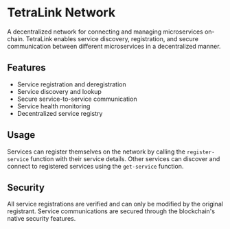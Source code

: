 # TetraLink Network

A decentralized network for connecting and managing microservices on-chain. TetraLink enables service discovery, registration, and secure communication between different microservices in a decentralized manner.

## Features
- Service registration and deregistration
- Service discovery and lookup
- Secure service-to-service communication
- Service health monitoring
- Decentralized service registry

## Usage
Services can register themselves on the network by calling the `register-service` function with their service details. Other services can discover and connect to registered services using the `get-service` function.

## Security
All service registrations are verified and can only be modified by the original registrant. Service communications are secured through the blockchain's native security features.